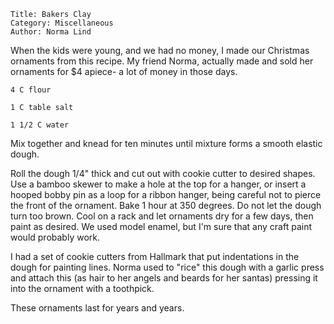 ~~~ recipe-info
Title: Bakers Clay
Category: Miscellaneous
Author: Norma Lind
~~~

When the kids were young, and we had no money, I made our Christmas ornaments from this recipe. My
friend Norma, actually made and sold her ornaments for $4 apiece- a lot of money in those days.

~~~ recipe-ingredients
4 C flour

1 C table salt

1 1/2 C water
~~~

Mix together and knead for ten minutes until mixture forms a smooth elastic dough.

Roll the dough 1/4" thick and cut out with cookie cutter to desired shapes. Use a bamboo skewer to
make a hole at the top for a hanger, or insert a hooped bobby pin as a loop for a ribbon hanger,
being careful not to pierce the front of the ornament. Bake 1 hour at 350 degrees. Do not let the
dough turn too brown. Cool on a rack and let ornaments dry for a few days, then paint as desired. We
used model enamel, but I'm sure that any craft paint would probably work.

I had a set of cookie cutters from Hallmark that put indentations in the dough for painting lines.
Norma used to "rice" this dough with a garlic press and attach this (as hair to her angels and
beards for her santas) pressing it into the ornament with a toothpick.

These ornaments last for years and years.
